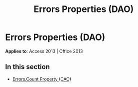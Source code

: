 ﻿---
title: Errors Properties (DAO)
TOCTitle: Properties
ms:assetid: 0e6577ae-d9d2-4d25-8329-3651b3ce75a3
ms:mtpsurl: https://msdn.microsoft.com/library/Dn123703(v=office.15)
ms:contentKeyID: 52071344
ms.date: 09/18/2015
mtps_version: v=office.15
---

# Errors Properties (DAO)


**Applies to**: Access 2013 | Office 2013

## In this section

  - [Errors.Count Property (DAO)](errors-count-property-dao.md)

